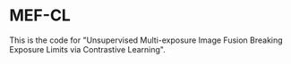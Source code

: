 # MEF-CL
This is the code for "Unsupervised Multi-exposure Image Fusion Breaking Exposure Limits via Contrastive Learning".
